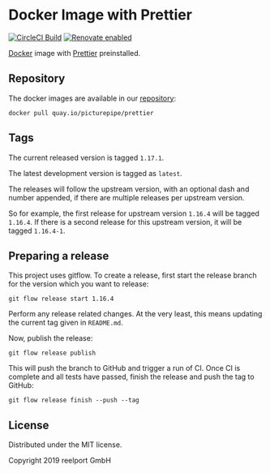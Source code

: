 # Docker Image with Prettier

[![CircleCI Build](https://circleci.com/gh/PicturePipe/docker-prettier.svg?style=shield)](https://circleci.com/gh/PicturePipe/workflows/docker-prettier "CircleCI Build")
[![Renovate enabled](https://img.shields.io/badge/renovate-enabled-brightgreen.svg)](https://renovateapp.com/ "Renovate enabled")

[Docker](https://www.docker.com) image with [Prettier](https://prettier.io/)
preinstalled.

## Repository

The docker images are available in our [repository](https://quay.io/repository/picturepipe/prettier):

```console
docker pull quay.io/picturepipe/prettier
```

## Tags

The current released version is tagged `1.17.1`.

The latest development version is tagged as `latest`.

The releases will follow the upstream version, with an optional dash and number appended, if there
are multiple releases per upstream version.

So for example, the first release for upstream version `1.16.4` will be tagged `1.16.4`. If there
is a second release for this upstream version, it will be tagged `1.16.4-1`.

## Preparing a release

This project uses gitflow. To create a release, first start the release branch for the version
which you want to release:

```console
git flow release start 1.16.4
```

Perform any release related changes. At the very least, this means updating the current tag given in
`README.md`.

Now, publish the release:

```console
git flow release publish
```

This will push the branch to GitHub and trigger a run of CI. Once CI is complete and all tests have
passed, finish the release and push the tag to GitHub:

```console
git flow release finish --push --tag
```

## License

Distributed under the MIT license.

Copyright 2019 reelport GmbH
